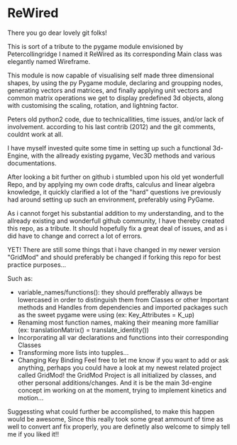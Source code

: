 # ReWired
There you go dear lovely git folks! 

This is sort of a tribute to the pygame module envisioned by Petercollingridge 
 I named it ReWired as its corresponding Main class was elegantly named Wireframe. 

This module is now capable of visualising self made three dimensional shapes,
 by using the py Pygame module, declaring and groupping nodes, 
 generating vectors and matrices, and finally applying unit vectors and 
 common matrix operations we get to display predefined 3d objects, 
 along with customising the scaling, rotation, and lightning factor.

Peters old python2 code, due to technicallities, time issues, and/or lack of involvement.
 according to his last contrib (2012) and the git comments, couldnt work at all.

I have myself invested quite some time in setting up such a functional 3d-Engine, 
 with the allready existing pygame, Vec3D methods and various documentations. 

After looking a bit further on github i stumbled upon his old yet wonderfull Repo, 
 and by applying my own code drafts, calculus and linear algebra knowledge, 
 it quickly clarified a lot of the "hard" questions ive previously had around 
 setting up such an environment, preferably using PyGame.

As i cannot forget his substantial addition to my understanding, 
 and to the allready existing and wonderfull github community,
 I have thereby created this repo, as a tribute.
 It should hopefully fix a great deal of issues, 
 and as i did have to change and correct a lot of errors.

YET! There are still some things that i have changed in my newer version "GridMod"
 and should preferably be changed if forking this repo for best practice purposes...

Such as:
- variable_names/functions(): they should prefferably allways be lowercased in order to distinguish them from Classes
                               or other Important methods and Handles from dependencies and imported packages 
                              such as the sweet pygame were using (ex: Key_Attributes = K_up)
- Renaming most function names, making their meaning more familliar (ex: translationMatrix() = translate_identity())
- Incorporating all var declarations and functions into their corresponding Classes
- Transforming more lists into tupples...
- Changing Key Binding
Feel free to let me know if you want to add or ask anything,
 perhaps you could have a look at my newest related project called GridMod! 
 the GridMod Project is all initialized by classes, and other personal additions/changes.
 And it is be the main 3d-engine concept im working on at the moment, 
 trying to implement kinetics and motion...

Suggessting what could further be accomplished, to make this happen would be awesome, 
Since this really took some great ammount of time as well to convert anf fix properly,
you are definetly also welcome to simply tell me if you liked it!!
